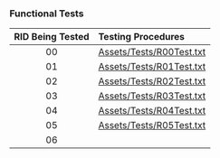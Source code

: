   ### Functional Tests
  
  | RID Being Tested | Testing Procedures |
  |:----------------:|:------------------|
  | 00 | [Assets/Tests/R00Test.txt](https://github.com/KingOfSpill/justice-bird/blob/master/Assets/Tests/R00Test.txt) |
  | 01 | [Assets/Tests/R01Test.txt](https://github.com/KingOfSpill/justice-bird/blob/master/Assets/Tests/R01Test.txt) |
  | 02 | [Assets/Tests/R02Test.txt](https://github.com/KingOfSpill/justice-bird/blob/master/Assets/Tests/R02Test.txt) |
  | 03 | [Assets/Tests/R03Test.txt](https://github.com/KingOfSpill/justice-bird/blob/master/Assets/Tests/R03Test.txt) |
  | 04 | [Assets/Tests/R04Test.txt](https://github.com/KingOfSpill/justice-bird/blob/master/Assets/Tests/R04Test.txt) |
  | 05 | [Assets/Tests/R05Test.txt](https://github.com/KingOfSpill/justice-bird/blob/master/Assets/Tests/R05Test.txt) |
  | 06 |
